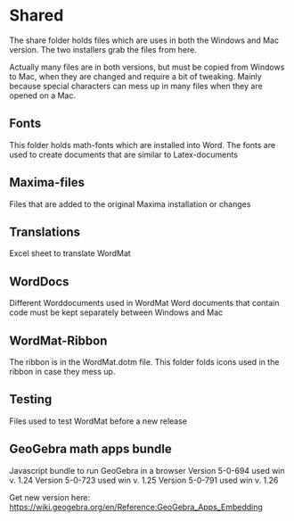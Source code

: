 # Shared

The share folder holds files which are uses in both the Windows and Mac version. The two installers grab the files from here.

Actually many files are in both versions, but must be copied from Windows to Mac, when they are changed and require a bit of tweaking.
Mainly because special characters can mess up in many files when they are opened on a Mac.

## Fonts
This folder holds math-fonts which are installed into Word.
The fonts are used to create documents that are similar to Latex-documents

## Maxima-files
Files that are added to the original Maxima installation or changes

## Translations
Excel sheet to translate WordMat

## WordDocs
Different Worddocuments used in WordMat
Word documents that contain code must be kept separately between Windows and Mac

## WordMat-Ribbon
The ribbon is in the WordMat.dotm file. This folder folds icons used in the ribbon in case they mess up.

## Testing
Files used to test WordMat before a new release

## GeoGebra math apps bundle
Javascript bundle to run GeoGebra in a browser
Version 5-0-694 used win v. 1.24
Version 5-0-723 used win v. 1.25
Version 5-0-791 used win v. 1.26

Get new version here:
https://wiki.geogebra.org/en/Reference:GeoGebra_Apps_Embedding




